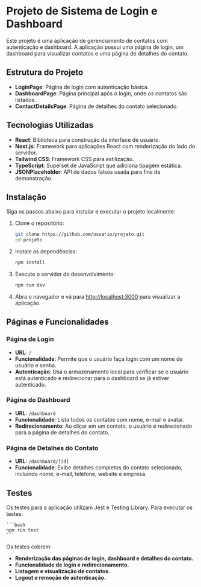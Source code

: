 # Projeto de Sistema de Login e Dashboard

Este projeto é uma aplicação de gerenciamento de contatos com autenticação e dashboard. A aplicação possui uma página de login, um dashboard para visualizar contatos e uma página de detalhes do contato.

## Estrutura do Projeto

- **LoginPage**: Página de login com autenticação básica.
- **DashboardPage**: Página principal após o login, onde os contatos são listados.
- **ContactDetailsPage**: Página de detalhes do contato selecionado.

## Tecnologias Utilizadas

- **React**: Biblioteca para construção da interface de usuário.
- **Next.js**: Framework para aplicações React com renderização do lado do servidor.
- **Tailwind CSS**: Framework CSS para estilização.
- **TypeScript**: Superset de JavaScript que adiciona tipagem estática.
- **JSONPlaceholder**: API de dados falsos usada para fins de demonstração.

## Instalação

Siga os passos abaixo para instalar e executar o projeto localmente:

1. Clone o repositório:

   ```bash
   git clone https://github.com/usuario/projeto.git
   cd projeto
   ```

2. Instale as dependências:

   ```bash
   npm install
   ```

3. Execute o servidor de desenvolvimento:

   ```bash
   npm run dev
   ```

4. Abra o navegador e vá para [http://localhost:3000](http://localhost:3000) para visualizar a aplicação.

## Páginas e Funcionalidades

### Página de Login

- **URL**: `/`
- **Funcionalidade**: Permite que o usuário faça login com um nome de usuário e senha.
- **Autenticação**: Usa o armazenamento local para verificar se o usuário está autenticado e redirecionar para o dashboard se já estiver autenticado.

### Página do Dashboard

- **URL**: `/dashboard`
- **Funcionalidade**: Lista todos os contatos com nome, e-mail e avatar.
- **Redirecionamento**: Ao clicar em um contato, o usuário é redirecionado para a página de detalhes do contato.

### Página de Detalhes do Contato

- **URL**: `/dashboard/[id]`
- **Funcionalidade**: Exibe detalhes completos do contato selecionado, incluindo nome, e-mail, telefone, website e empresa.

## Testes

Os testes para a aplicação utilizam Jest e Testing Library. Para executar os testes:

    ```bash
    npm run test
    ```

Os testes cobrem:

- **Renderização das páginas de login, dashboard e detalhes do contato.**
- **Funcionalidade de login e redirecionamento.**
- **Listagem e visualização de contatos.**
- **Logout e remoção de autenticação.**
